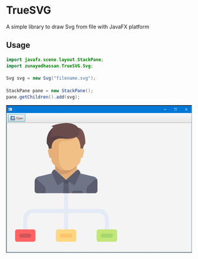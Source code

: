 # TrueSVG
A simple library to draw Svg from file with JavaFX platform

## Usage

```java
import javafx.scene.layout.StackPane;
import zunayedhassan.TrueSVG.Svg;

Svg svg = new Svg("filename.svg");

StackPane pane = new StackPane();
pane.getChildren().add(svg);
```

![Screenshot](https://raw.githubusercontent.com/zunayedhassan/TrueSVG/master/screenshot.png)
